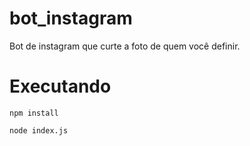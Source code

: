 # bot_instagram
Bot de instagram que curte a foto de  quem você definir.

# Executando
    npm install
  
    node index.js
